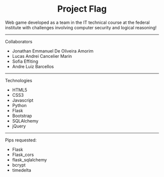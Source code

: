 <h1 align='center'>Project Flag</h1>
<p>Web game developed as a team in the IT technical course at the federal institute with challenges involving computer security and logical reasoning!</p>
<hr>
<p>Collaborators</p>
<ul>
    <li>Jonathan Emmanuel De Oliveira Amorim</li>
    <li>Lucas Andrei Cancelier Marin</li>
    <li>Sofia Effiting</li>
    <li>Andre Luiz Barcellos</li>
</ul>
<hr>
<p>Technologies</p>
<ul>
    <li>HTML5</li>
    <li>CSS3</li>
    <li>Javascript</li>
    <li>Python</li>
    <li>Flask</li>
    <li>Bootstrap</li>
    <li>SQLAlchemy</li>
    <li>jQuery</li>
</ul>
<hr>
<p>Pips requested:</p>
<ul>
    <li>Flask</li>
    <li>Flask_cors</li>
    <li>flask_sqlalchemy</li>
    <li>bcrypt</li>
    <li>timedelta</li>
</ul>
